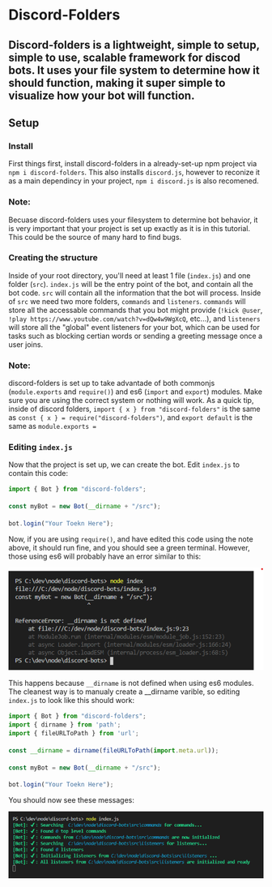 # Discord-Folders
## Discord-folders is a lightweight, simple to setup, simple to use, scalable framework for discod bots. It uses your file system to determine how it should function, making it super simple to visualize how your bot will function.

## Setup
### Install
First things first, install discord-folders in a already-set-up npm project via `npm i discord-folders`. This also installs `discord.js`, however to reconize it as a main dependincy in your project, `npm i discord.js` is also recomened. 

### Note: 
Becuase discord-folders uses your filesystem to determine bot behavior, it is very important that your project is set up exactly as it is in this tutorial. This could be the source of many hard to find bugs.

### Creating the structure
Inside of your root directory, you'll need at least 1 file (`index.js`) and one folder (`src`). `index.js` will be the entry point of the bot, and contain all the bot code. `src` will contain all the information that the bot will process. Inside of `src` we need two more folders, `commands` and `listeners`. `commands` will store all the accessable commands that you bot might provide (`!kick @user`, `!play https://www.youtube.com/watch?v=dQw4w9WgXcQ`, etc...), and `listeners` will store all the "global" event listeners for your bot, which can be used for tasks such as blocking certian words or sending a greeting message once a user joins.

### Note: 
discord-folders is set up to take advantade of both commonjs (`module.exports` and `require()`) and es6 (`import` and `export`) modules. Make sure you are using the correct system or nothing will work. As a quick tip, inside of discord folders, `import { x } from "discord-folders"` is the same as `const { x } = require("discord-folders")`, and `export default` is the same as `module.exports = `


### Editing `index.js`
Now that the project is set up, we can create the bot. Edit `index.js` to contain this code:
```js
import { Bot } from "discord-folders";

const myBot = new Bot(__dirname + "/src");

bot.login("Your Toekn Here");
```
Now, if you are using `require()`, and have edited this code using the note above, it should run fine, and you should see a green terminal. However, those using es6 will probably have an error similar to this:

![__dirname is not defined error](tutorial/__dirname_error.png)

This happens because `__dirname` is not defined when using es6 modules. The cleanest way is to manualy create a __dirname varible, so editing `index.js` to look like this should work: 
```js
import { Bot } from "discord-folders";
import { dirname } from 'path';
import { fileURLToPath } from 'url';

const __dirname = dirname(fileURLToPath(import.meta.url));

const myBot = new Bot(__dirname + "/src");

bot.login("Your Toekn Here");
```
You should now see these messages: 

![All greens logs showing everything went well](tutorial/setup_good.png)
